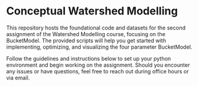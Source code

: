 # Conceptual Watershed Modelling

This repository hosts the foundational code and datasets for the second assignment of the Watershed Modelling course, focusing on the BucketModel. The provided scripts will help you get started with implementing, optimizing, and visualizing the four parameter BucketModel.

Follow the guidelines and instructions below to set up your python environment and begin working on the assignment. Should you encounter any issues or have questions, feel free to reach out during office hours or via email.


